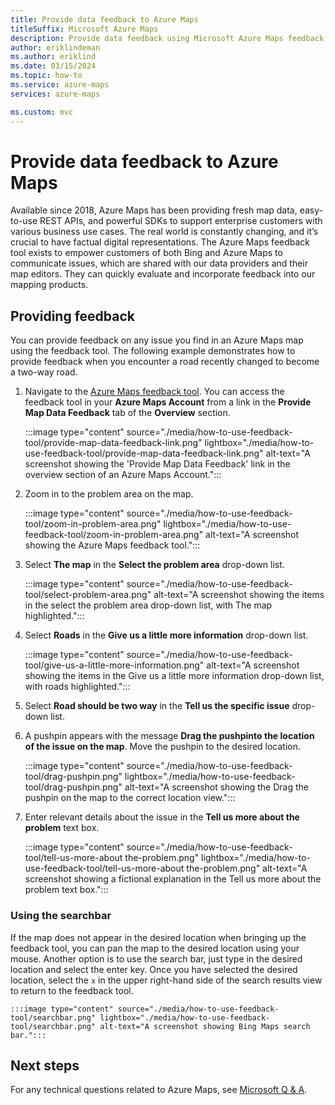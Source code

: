 ```yaml
---
title: Provide data feedback to Azure Maps
titleSuffix: Microsoft Azure Maps
description: Provide data feedback using Microsoft Azure Maps feedback tool.
author: eriklindeman
ms.author: eriklind
ms.date: 03/15/2024
ms.topic: how-to
ms.service: azure-maps
services: azure-maps

ms.custom: mvc
---
```


# Provide data feedback to Azure Maps

Available since 2018, Azure Maps has been providing fresh map data, easy-to-use REST APIs, and powerful SDKs to support enterprise customers with various business use cases. The real world is constantly changing, and it’s crucial to have factual digital representations. The Azure Maps feedback tool exists to empower customers of both Bing and Azure Maps to communicate issues, which are shared with our data providers and their map editors. They can quickly evaluate and incorporate feedback into our mapping products.  

## Providing feedback

You can provide feedback on any issue you find in an Azure Maps map using the feedback tool. The following example demonstrates how to provide feedback when you encounter a road recently changed to become a two-way road.

1. Navigate to the [Azure Maps feedback tool]. You can access the feedback tool in your **Azure Maps Account** from a link in the **Provide Map Data Feedback** tab of the **Overview** section.

    :::image type="content" source="./media/how-to-use-feedback-tool/provide-map-data-feedback-link.png"  lightbox="./media/how-to-use-feedback-tool/provide-map-data-feedback-link.png" alt-text="A screenshot showing the 'Provide Map Data Feedback' link in the overview section of an Azure Maps Account.":::

1. Zoom in to the problem area on the map.

    :::image type="content" source="./media/how-to-use-feedback-tool/zoom-in-problem-area.png" lightbox="./media/how-to-use-feedback-tool/zoom-in-problem-area.png" alt-text="A screenshot showing the Azure Maps feedback tool.":::

1. Select **The map** in the **Select the problem area** drop-down list.

    :::image type="content" source="./media/how-to-use-feedback-tool/select-problem-area.png" alt-text="A screenshot showing the items in the select the problem area drop-down list, with The map highlighted.":::

1. Select **Roads** in the **Give us a little more information** drop-down list.

    :::image type="content" source="./media/how-to-use-feedback-tool/give-us-a-little-more-information.png" alt-text="A screenshot showing the items in the Give us a little more information drop-down list, with roads highlighted.":::

1. Select **Road should be two way** in the **Tell us the specific issue** drop-down list.

1. A pushpin appears with the message **Drag the pushpinto the location of the issue on the map**. Move the pushpin to the desired location.

    :::image type="content" source="./media/how-to-use-feedback-tool/drag-pushpin.png" lightbox="./media/how-to-use-feedback-tool/drag-pushpin.png" alt-text="A screenshot showing the Drag the pushpin on the map to the correct location view.":::

1. Enter relevant details about the issue in the **Tell us more about the problem** text box.

    :::image type="content" source="./media/how-to-use-feedback-tool/tell-us-more-about the-problem.png" lightbox="./media/how-to-use-feedback-tool/tell-us-more-about the-problem.png" alt-text="A screenshot showing a fictional explanation in the Tell us more about the problem text box.":::

### Using the searchbar

If the map does not appear in the desired location when bringing up the feedback tool, you can pan the map to the desired location using your mouse. Another option is to use the search bar, just type in the desired location and select the enter key. Once you have selected the desired location, select the `x` in the upper right-hand side of the search results view to return to the feedback tool.

    :::image type="content" source="./media/how-to-use-feedback-tool/searchbar.png" lightbox="./media/how-to-use-feedback-tool/searchbar.png" alt-text="A screenshot showing Bing Maps search bar.":::

## Next steps

For any technical questions related to Azure Maps, see [Microsoft Q & A].

[Azure Maps feedback tool]: https://www.bing.com/maps?feedbacktype=AzureMaps&feedbackep=UrlAzureMapsMSDoc&v=2&sV=1
[Microsoft Q & A]: /answers/topics/azure-maps.html
